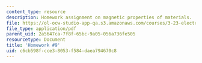 ```yaml
---
content_type: resource
description: Homework assignment on magnetic properties of materials.
file: https://ol-ocw-studio-app-qa.s3.amazonaws.com/courses/3-23-electrical-optical-and-magnetic-properties-of-materials-fall-2007/c6cb598fcce38053f584daea794670c8_ps9.pdf
file_type: application/pdf
parent_uid: 2a5647ca-7f8f-65bc-9a05-056a736fe505
resourcetype: Document
title: 'Homework #9'
uid: c6cb598f-cce3-8053-f584-daea794670c8
---
```

